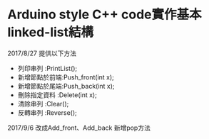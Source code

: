 # Arduino style C++ code實作基本linked-list結構

2017/8/27 
提供以下方法 
* 列印串列 :PrintList(); 
* 新增節點於前端:Push_front(int x); 
* 新增節點於尾端:Push_back(int x); 
* 刪除指定資料 :Delete(int x); 
* 清除串列 :Clear(); 
* 反轉串列 :Reverse();

2017/9/6 改成Add_front、Add_back 新增pop方法
